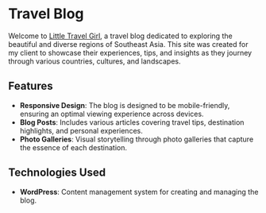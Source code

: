 # Travel Blog

Welcome to [Little Travel Girl](http://www.littlegirljourney.com), a travel blog dedicated to exploring the beautiful and diverse regions of Southeast Asia. This site was created for my client to showcase their experiences, tips, and insights as they journey through various countries, cultures, and landscapes.

## Features

- **Responsive Design**: The blog is designed to be mobile-friendly, ensuring an optimal viewing experience across devices.
- **Blog Posts**: Includes various articles covering travel tips, destination highlights, and personal experiences.
- **Photo Galleries**: Visual storytelling through photo galleries that capture the essence of each destination.

## Technologies Used

- **WordPress**: Content management system for creating and managing the blog.

